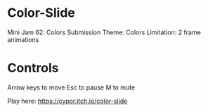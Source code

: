 # Color-Slide
Mini Jam 62: Colors Submission
Theme: Colors
Limitation: 2 frame animations

# Controls
Arrow keys to move
Esc to pause
M to mute

Play here: https://cypor.itch.io/color-slide
